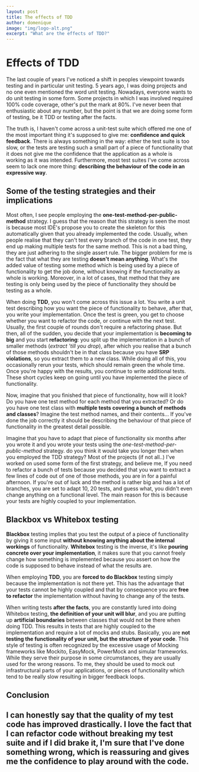 ```yaml
---
layout: post
title: The effects of TDD
author: domenique
image: "img/logo-alt.png"
excerpt: "What are the effects of TDD?"
---
```

# Effects of TDD
The last couple of years I've noticed a shift in peoples viewpoint towards testing and in particular unit testing.
5 years ago, I was doing projects and no one even mentioned the word unit testing. Nowadays,
everyone wants to do unit testing in some form. Some projects in which I was involved required 100% code coverage,
 other's put the mark at 80%. I've never been that enthusiastic about any number, but the point is that we
 are doing some form of testing, be it TDD or testing after the facts.

The truth is, I haven't come across a unit-test suite which offered me one of the most important
thing it's supposed to give me: **confidence and quick feedback**. There is always something in the way:
either the test suite is too slow, or the tests are testing such a small part of a piece of functionality
that it does not give me the confidence that the application as a whole is working as it was intended.
Furthermore, most test suites I've come across seem to lack one more thing: **describing the behaviour of the code in an expressive way**.

## Some of the testing strategies and their implications
Most often, I see people employing the **one-test-method-per-public-method** strategy.
I guess that the reason that this strategy is seen the most is because most IDE's propose you to create
the skeleton for this automatically given that you already implemented the code. Usually,
when people realise that they can't test every branch of the code in one test, they end up making multiple
tests for the same method. This is not a bad thing, they are just adhering to the single assert rule.
The bigger problem for me is the fact that what they are testing **doesn't mean anything**. What's the added value
of testing some method which is being used by a piece of functionality to get the job done,
without knowing if the functionality as whole is working. Moreover, in a lot of cases, that method
that they are testing is only being used by the piece of functionality they should be testing as a whole.

When doing **TDD**, you won't come across this issue a lot. You write a unit test describing how you want the piece of functionality to behave,
after that, you write your implementation. Once the test is green, you get to choose whether you want to refactor the code,
or continue with the next test. Usually, the first couple of rounds don't require a refactoring phase. But then, all of the sudden,
you decide that your implementation is **becoming to big** and you start **refactoring**: you split up the implementation in a
bunch of smaller methods (*extract 'till you drop*), after which you realise that a bunch of those methods shouldn't be in that
class because you have **SRP violations**, so you extract them to a new class. While doing all of this, you occasionally rerun
your tests, which should remain green the whole time. Once you're happy with the results, you continue to write additional tests.
These short cycles keep on going until you have implemented the piece of functionality.

Now, imagine that you finished that piece of functionality, how will it look? Do you have one test method
for each method that you extracted? Or do you have one test class with **multiple tests covering a bunch of methods and classes**?
Imagine the test method names, and their contents... If you've done the job correctly it should be describing the behaviour
of that piece of functionality in the greatest detail possible.

Imagine that you have to adapt that piece of functionality six months after you wrote it and you wrote
 your tests using the *one-test-method-per-public-method* strategy. do you think it would take you longer then when you employed the TDD strategy?
Most of the projects (if not all..) I've worked on used some form of the first strategy, and believe me,
If you need to refactor a bunch of tests because you decided that you want to extract a few lines of code
out of one of those methods, you are in for a painful afternoon. If you're out of luck and the method is rather
big and has a lot of branches, you are set to adapt 10, 20 tests, and guess what, you didn't even change anything on a functional level.
The main reason for this is because your tests are highly coupled to your implementation.

## Blackbox vs Whitebox testing
**Blackbox** testing implies that you test the output of a piece of functionality by giving it some
input **without knowing anything about the internal workings** of functionality.
**Whitebox** testing is the inverse, it's like **pouring concrete over your implementation**, it makes sure
that you cannot freely change how something is implemented because you assert on how the code is supposed
to behave instead of what the results are.

When employing **TDD**, you are **forced to do Blackbox** testing simply because the implementation is not there yet.
This has the advantage that your tests cannot be highly coupled and that by consequence you are **free to refactor**
the implementation without having to change any of the tests.

When writing tests **after the facts**, you are constantly lured into doing Whitebox testing, **the definition of your unit will blur**,
and you are putting up **artificial boundaries** between classes that would not be there when doing TDD.
This results in tests that are highly coupled to the implementation and require a lot of mocks and stubs.
Basically, you are **not testing the functionality of your unit, but the structure of your code**. This style of
testing is often recognized by the excessive usage of Mocking frameworks like Mockito, EasyMock, PowerMock and simular
frameworks. While they serve their purpose in some circumstances, they are usually used for the wrong reasons. To me,
they should be used to mock out infrastructural parts of your applications, or pieces of functionality which tend to be
really slow resulting in bigger feedback loops.

## Conclusion
I can honestly say that the quality of my test code has improved drastically. I love the fact that I can refactor code without breaking my test suite and if I did brake it,
I'm sure that I've done something wrong, which is reassuring and gives me the confidence to play around with the code.
---
